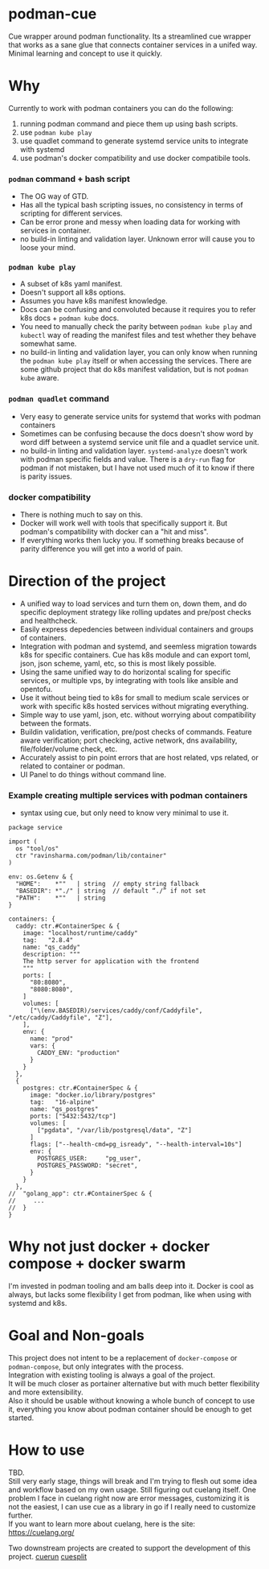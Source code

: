 # podman-cue
Cue wrapper around podman functionality. Its a streamlined cue wrapper that works as a sane glue that connects container services in a unifed way. Minimal learning and concept to use it quickly.

# Why
Currently to work with podman containers you can do the following:  
1. running podman command and piece them up using bash scripts.
2. use `podman kube play`
3. use quadlet command to generate systemd service units to integrate with systemd
4. use podman's docker compatibility and use docker compatibile tools.
 
### `podman` command + bash script
- The OG way of GTD.
- Has all the typical bash scripting issues, no consistency in terms of scripting for different services.
- Can be error prone and messy when loading data for working with services in container.
- no build-in linting and validation layer. Unknown error will cause you to loose your mind.

### `podman kube play`
- A subset of k8s yaml manifest.
- Doesn't support all k8s options.
- Assumes you have k8s manifest knowledge.
- Docs can be confusing and convoluted because it requires you to refer k8s docs + `podman kube` docs.
- You need to manually check the parity between `podman kube play` and `kubectl` way of reading the manifest files and test whether they behave somewhat same.
- no build-in linting and validation layer, you can only know when running the `podman kube play` itself or when accessing the services. There are some github project that do k8s manifest validation, but is not `podman kube` aware.
  
### `podman quadlet` command
- Very easy to generate service units for systemd that works with podman containers
- Sometimes can be confusing because the docs doesn't show word by word diff between a systemd service unit file and a quadlet service unit.
- no build-in linting and validation layer. `systemd-analyze` doesn't work with podman specific fields and value. There is a `dry-run` flag for podman if not mistaken, but I have not used much of it to know if there is parity issues.

### docker compatibility
- There is nothing much to say on this.
- Docker will work well with tools that specifically support it. But podman's compatibility with docker can a "hit and miss".
- If everything works then lucky you. If something breaks because of parity difference you will get into a world of pain.

# Direction of the project
- A unified way to load services and turn them on, down them, and do specific deployment strategy like rolling updates and pre/post checks and healthcheck.
- Easily express depedencies between individual containers and groups of containers.
- Integration with podman and systemd, and seemless migration towards k8s for specific containers. Cue has k8s module and can export toml, json, json scheme, yaml, etc, so this is most likely possible.
- Using the same unified way to do horizontal scaling for specific services, or multiple vps, by integrating with tools like ansible and opentofu.
- Use it without being tied to k8s for small to medium scale services or work with specific k8s hosted services without migrating everything.
- Simple way to use yaml, json, etc. without worrying about compatibility between the formats.
- Buildin validation, verification, pre/post checks of commands. Feature aware verification; port checking, active network, dns availability, file/folder/volume check, etc.
- Accurately assist to pin point errors that are host related, vps related, or related to container or podman.
- UI Panel to do things without command line.

### Example creating multiple services with podman containers
- syntax using cue, but only need to know very minimal to use it.

```cue
package service

import (
  os "tool/os"
  ctr "ravinsharma.com/podman/lib/container"
)

env: os.Getenv & {
  "HOME":    *""   | string  // empty string fallback
  "BASEDIR": *"./" | string  // default “./” if not set
  "PATH":    *""   | string
}

containers: {
  caddy: ctr.#ContainerSpec & {
    image: "localhost/runtime/caddy"
    tag:   "2.8.4"
    name: "qs_caddy"
    description: """
    The http server for application with the frontend
    """
    ports: [
      "80:8080",
      "8080:8080",
    ]
    volumes: [
      ["\(env.BASEDIR)/services/caddy/conf/Caddyfile", "/etc/caddy/Caddyfile", "Z"],
    ],
    env: {
      name: "prod"
      vars: {
        CADDY_ENV: "production"
      }
    }
  },
  {
    postgres: ctr.#ContainerSpec & {
      image: "docker.io/library/postgres"
      tag:   "16-alpine"
      name: "qs_postgres"
      ports: ["5432:5432/tcp"]
      volumes: [
        ["pgdata", "/var/lib/postgresql/data", "Z"]
      ]
      flags: ["--health-cmd=pg_isready", "--health-interval=10s"]
      env: {
        POSTGRES_USER:     "pg_user",
        POSTGRES_PASSWORD: "secret",
      }
    }
  },
//  "golang_app": ctr.#ContainerSpec & {
//     ...
//	}
}
```

# Why not just docker + docker compose + docker swarm

I'm invested in podman tooling and am balls deep into it. Docker is cool as always, but lacks some flexibility I get from podman, like when using with systemd and k8s.

# Goal and Non-goals

This project does not intent to be a replacement of `docker-compose` or `podman-compose`, but only integrates with the process.  
Integration with existing tooling is always a goal of the project.  
It will be much closer as portainer alternative but with much better flexibility and more extensibility.  
Also it should be usable without knowing a whole bunch of concept to use it, everything you know about podman container should be enough to get started.  

# How to use

TBD.   
Still very early stage, things will break and I'm trying to flesh out some idea and workflow based on my own usage. Still figuring out cuelang itself. One problem I face in cuelang right now are error messages, customizing it is not the easiest, I can use cue as a library in go if I really need to customize further.  
If you want to learn more about cuelang, here is the site:  https://cuelang.org/  

Two downstream projects are created to support the development of this project.
[cuerun](https://github.com/ravinsharma7/cuerun)
[cuesplit](https://github.com/ravinsharma7/cuesplit/tree/main)
